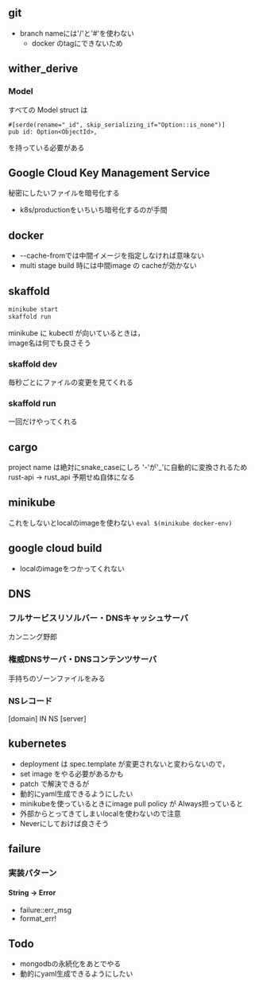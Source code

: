 ## git
- branch nameには'/'と'#'を使わない
  - docker のtagにできないため
## wither_derive
### Model
すべての Model struct は 
```
#[serde(rename="_id", skip_serializing_if="Option::is_none")]
pub id: Option<ObjectId>,
```
を持っている必要がある

## Google Cloud Key Management Service
秘密にしたいファイルを暗号化する
- k8s/productionをいちいち暗号化するのが手間

## docker
- --cache-fromでは中間イメージを指定しなければ意味ない
- multi stage build 時には中間image の cacheが効かない

## skaffold
```bash
minikube start
skaffold run
```
minikube に kubectl が向いているときは，  
image名は何でも良さそう
### skaffold dev 
毎秒ごとにファイルの変更を見てくれる
### skaffold run
一回だけやってくれる

## cargo 
project name は絶対にsnake_caseにしろ
'-'が'_'に自動的に変換されるため
rust-api -> rust_api
予期せぬ自体になる

## minikube 
これをしないとlocalのimageを使わない
```eval $(minikube docker-env)```

## google cloud build
- localのimageをつかってくれない

## DNS
### フルサービスリソルバー・DNSキャッシュサーバ
カンニング野郎
### 権威DNSサーバ・DNSコンテンツサーバ
手持ちのゾーンファイルをみる
### NSレコード
[domain] IN NS [server]

## kubernetes
- deployment は spec.template が変更されないと変わらないので，  
- set image をやる必要があるかも
- patch で解決できるが
- 動的にyaml生成できるようにしたい
- minikubeを使っているときにimage pull policy が Always担っていると  
- 外部からとってきてしまいlocalを使わないので注意
- Neverにしておけば良さそう

## failure
### 実装パターン
#### String -> Error
- failure::err_msg
- format_err!
        
## Todo
- mongodbの永続化をあとでやる
- 動的にyaml生成できるようにしたい

